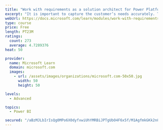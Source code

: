 ```yaml
---
title: "Work with requirements as a solution architect for Power Platform and Dynamics 365"
excerpt: "It is important to capture the customer’s needs accurately. This module explains how to capture requirements and identify functional and non-functional items."
webUrl: https://docs.microsoft.com/learn/modules/work-with-requirements/
type: course
price: Free
length: PT23M
ratings:
  count: 273
  average: 4.7289376
heat: 50

provider:
  name: Microsoft Learn
  domain: microsoft.com
  images:
    - url: /assets/images/organizations/microsoft.com-50x50.jpg
      width: 50
      height: 50

levels:
  - Advanced

topics:
  - Power BI

secured: "/aBzMJLbIrIsQg0MPo6X0dyfxwiUhYMRBiJPTgUbO4F6x5f/M1AgfmkGKk2n8xIfb1lbxdn38K7jnZOziZOovjZLuCn/At71H7PdQe4M4wBXJ4zGP6gIEMUXBuHZbNUcZGSKimrBTIo5YYvf4jIOmC6kVYqj9bTlcQ+NBMr2grdhbUOPK/4dsgx+URZubXNoniUJx9dIrgtrDToNFSMGKEetc5DqPuTxuo+g+a5x35s69WpbYt9VodWViRly6HTogboqN3H2Ji9QjQualzDIVj98Ddb6fONC5yMGKHZRmTi5Uiz9EuK9v1CR3JZ35R5bj75/xOdCh6zD5eV1qc/fLr5qSFZGc0sBVbum1r+AZ14ryPZfD9h6jBD3nh0LOgpDX0RCl/tCyT7q1rhQo4B+TNtrFFREEUf3bOCs5Ub6z6Y=;rfuDHnNVrEb8qSWtO1ruAw=="
---
```



